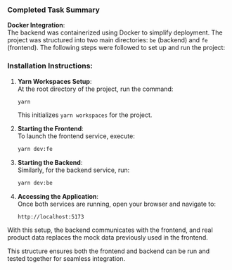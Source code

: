 ### Completed Task Summary

**Docker Integration**:  
The backend was containerized using Docker to simplify deployment. The project was structured into two main directories: `be` (backend) and `fe` (frontend). The following steps were followed to set up and run the project:

### Installation Instructions:

1. **Yarn Workspaces Setup**:  
   At the root directory of the project, run the command:

   ```bash
   yarn
   ```

   This initializes `yarn workspaces` for the project.

2. **Starting the Frontend**:  
   To launch the frontend service, execute:
   ```bash
   yarn dev:fe
   ```
3. **Starting the Backend**:  
   Similarly, for the backend service, run:

   ```bash
   yarn dev:be
   ```

4. **Accessing the Application**:  
   Once both services are running, open your browser and navigate to:
   ```
   http://localhost:5173
   ```

With this setup, the backend communicates with the frontend, and real product data replaces the mock data previously used in the frontend.

This structure ensures both the frontend and backend can be run and tested together for seamless integration.
